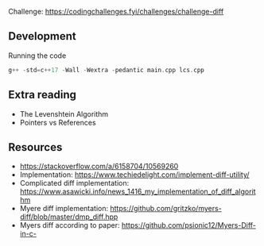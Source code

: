 Challenge: https://codingchallenges.fyi/challenges/challenge-diff

## Development
Running the code
```c++
g++ -std=c++17 -Wall -Wextra -pedantic main.cpp lcs.cpp
```

## Extra reading

- The Levenshtein Algorithm
- Pointers vs References


## Resources

- https://stackoverflow.com/a/6158704/10569260
- Implementation: https://www.techiedelight.com/implement-diff-utility/
- Complicated diff implementation: https://www.asawicki.info/news_1416_my_implementation_of_diff_algorithm
- Myere diff implementation: https://github.com/gritzko/myers-diff/blob/master/dmp_diff.hpp
- Myers diff according to paper: https://github.com/psionic12/Myers-Diff-in-c-
